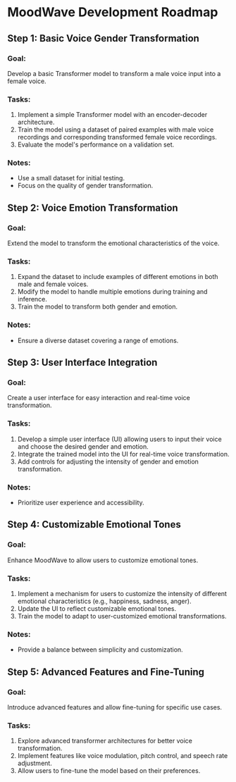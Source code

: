 # MoodWave Development Roadmap

## Step 1: Basic Voice Gender Transformation

### Goal:
Develop a basic Transformer model to transform a male voice input into a female voice.

### Tasks:
1. Implement a simple Transformer model with an encoder-decoder architecture.
2. Train the model using a dataset of paired examples with male voice recordings and corresponding transformed female voice recordings.
3. Evaluate the model's performance on a validation set.

### Notes:
- Use a small dataset for initial testing.
- Focus on the quality of gender transformation.

## Step 2: Voice Emotion Transformation

### Goal:
Extend the model to transform the emotional characteristics of the voice.

### Tasks:
1. Expand the dataset to include examples of different emotions in both male and female voices.
2. Modify the model to handle multiple emotions during training and inference.
3. Train the model to transform both gender and emotion.

### Notes:
- Ensure a diverse dataset covering a range of emotions.

## Step 3: User Interface Integration

### Goal:
Create a user interface for easy interaction and real-time voice transformation.

### Tasks:
1. Develop a simple user interface (UI) allowing users to input their voice and choose the desired gender and emotion.
2. Integrate the trained model into the UI for real-time voice transformation.
3. Add controls for adjusting the intensity of gender and emotion transformation.

### Notes:
- Prioritize user experience and accessibility.

## Step 4: Customizable Emotional Tones

### Goal:
Enhance MoodWave to allow users to customize emotional tones.

### Tasks:
1. Implement a mechanism for users to customize the intensity of different emotional characteristics (e.g., happiness, sadness, anger).
2. Update the UI to reflect customizable emotional tones.
3. Train the model to adapt to user-customized emotional transformations.

### Notes:
- Provide a balance between simplicity and customization.

## Step 5: Advanced Features and Fine-Tuning

### Goal:
Introduce advanced features and allow fine-tuning for specific use cases.

### Tasks:
1. Explore advanced transformer architectures for better voice transformation.
2. Implement features like voice modulation, pitch control, and speech rate adjustment.
3. Allow users to fine-tune the model based on their preferences.

